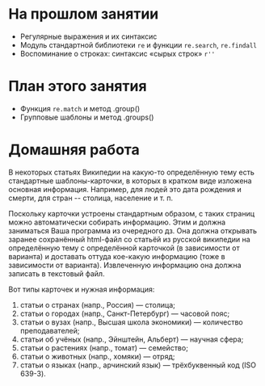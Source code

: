 # На прошлом занятии
* Регулярные выражения и их синтаксис
* Модуль стандартной библиотеки `re` и функции `re.search`, `re.findall`
* Воспоминание о строках: синтаксис «сырых строк» `r''`

# План этого занятия
* Функция `re.match` и метод .group()
* Групповые шаблоны и метод .groups()


# Домашняя работа
В некоторых статьях Википедии на какую-то определённую тему есть стандартные шаблоны-карточки, в которых в кратком виде изложена основная информация. Например, для людей это дата рождения и смерти, для стран -- столица, население и т. п. 

Поскольку карточки устроены стандартным образом, с таких страниц можно автоматически собирать информацию. Этим и должна заниматься Ваша программа из очередного дз. Она должна открывать заранее сохранённый html-файл со статьёй из русской википедии на определённую тему с определённой карточкой (в зависимости от варианта) и доставать оттуда кое-какую информацию (тоже в зависимости от варианта). Извлеченную информацию она должна записать в текстовый файл.

Вот типы карточек и нужная информация:
1. статьи о странах (напр., Россия) — столица;
2. статьи о городах (напр., Санкт-Петербург) — часовой пояс;
3. статьи о вузах (напр., Высшая школа экономики) — количество преподавателей;
4. статьи об учёных (напр., Эйнштейн, Альберт) — научная сфера;
5. статьи о растениях (напр., томат) — семейство;
6. статьи о животных (напр., хомяки) — отряд;
7. статьи о языках (напр., арчинский язык) — трёхбуквенный код (ISO 639-3).